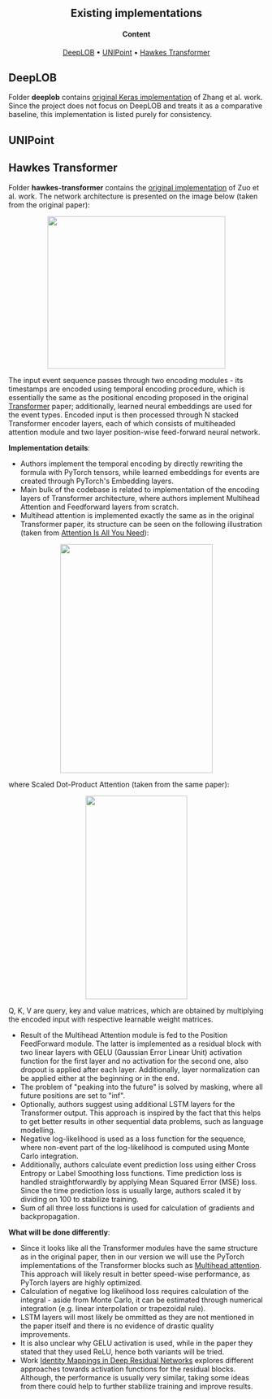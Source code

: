 <h2 align="center"> Existing implementations </h2>

<h4 align="center"> Content </h4>

<p align="center">
  <a href="#deeplob">DeepLOB</a> •
  <a href="#unipoint">UNIPoint</a> •
  <a href="#hawkes-transformer">Hawkes Transformer</a>
</p>

## DeepLOB

Folder **deeplob** contains <a href="https://github.com/zcakhaa/DeepLOB-Deep-Convolutional-Neural-Networks-for-Limit-Order-Books" target="_blank">original Keras implementation</a> of Zhang et al. work. Since the project does not focus on DeepLOB and treats it as a comparative baseline, this implementation is listed purely for consistency.

## UNIPoint

## Hawkes Transformer

Folder **hawkes-transformer** contains the <a href="https://github.com/SimiaoZuo/Transformer-Hawkes-Process" target="_blank">original implementation</a> of Zuo et al. work. The network architecture is presented on the image below (taken from the original paper):

<p align="center">
  <img width="350" height="300" src="https://github.com/rodrigorivera/mds20_deepfolio/blob/main/images/THP-arch.png">
</p>

The input event sequence passes through two encoding modules - its timestamps are encoded using temporal encoding procedure, which is essentially the same as the positional encoding proposed in the original <a href="https://arxiv.org/abs/1706.03762" target="_blank">Transformer</a> paper; additionally, learned neural embeddings are used for the event types. Encoded input is then processed through N stacked Transformer encoder layers, each of which consists of multiheaded attention module and two layer position-wise feed-forward neural network.

**Implementation details**:
* Authors implement the temporal encoding by directly rewriting the formula with PyTorch tensors, while learned embeddings for events are created through PyTorch's Embedding layers.
* Main bulk of the codebase is related to implementation of the encoding layers of Transformer architecture, where authors implement Multihead Attention and Feedforward layers from scratch.
* Multihead attention is implemented exactly the same as in the original Transformer paper, its structure can be seen on the following illustration (taken from <a href="https://arxiv.org/abs/1706.03762" target="_blank">Attention Is All You Need</a>):
<p align="center">
  <img width="300" height="450" src="https://github.com/rodrigorivera/mds20_deepfolio/blob/main/images/multihead_attention.png">
</p>
where Scaled Dot-Product Attention (taken from the same paper):
<p align="center">
  <img width="200" height="400" src="https://github.com/rodrigorivera/mds20_deepfolio/blob/main/images/scaled_dot-product-attention.png">
</p>
Q, K, V are query, key and value matrices, which are obtained by multiplying the encoded input with respective learnable weight matrices.

* Result of the Multihead Attention module is fed to the Position FeedForward module. The latter is implemented as a residual block with two linear layers with GELU (Gaussian Error Linear Unit) activation function for the first layer and no activation for the second one, also dropout is applied after each layer. Additionally, layer normalization can be applied either at the beginning or in the end.
* The problem of "peaking into the future" is solved by masking, where all future positions are set to "inf".
* Optionally, authors suggest using additional LSTM layers for the Transformer output. This approach is inspired by the fact that this helps to get better results in other sequential data problems, such as language modelling.
* Negative log-likelihood is used as a loss function for the sequence, where non-event part of the log-likelihood is computed using Monte Carlo integration.
* Additionally, authors calculate event prediction loss using either Cross Entropy or Label Smoothing loss functions. Time prediction loss is handled straightforwardly by applying Mean Squared Error (MSE) loss. Since the time prediction loss is usually large, authors scaled it by dividing on 100 to stabilize training.
* Sum of all three loss functions is used for calculation of gradients and backpropagation.

**What will be done differently**:
* Since it looks like all the Transformer modules have the same structure as in the original paper, then in our version we will use the PyTorch implementations of the Transformer blocks such as <a href="https://pytorch.org/docs/stable/generated/torch.nn.MultiheadAttention.html" target="_blank">Multihead attention</a>. This approach will likely result in better speed-wise performance, as PyTorch layers are highly optimized.
* Calculation of negative log likelihood loss requires calculation of the integral - aside from Monte Carlo, it can be estimated through numerical integration (e.g. linear interpolation or trapezoidal rule).
* LSTM layers will most likely be ommitted as they are not mentioned in the paper itself and there is no evidence of drastic quality improvements.
* It is also unclear why GELU activation is used, while in the paper they stated that they used ReLU, hence both variants will be tried.
* Work <a href="https://arxiv.org/pdf/1603.05027.pdf" target="_blank">Identity Mappings in Deep Residual Networks</a> explores different approaches towards activation functions for the residual blocks. Although, the performance is usually very similar, taking some ideas from there could help to further stabilize training and improve results.
